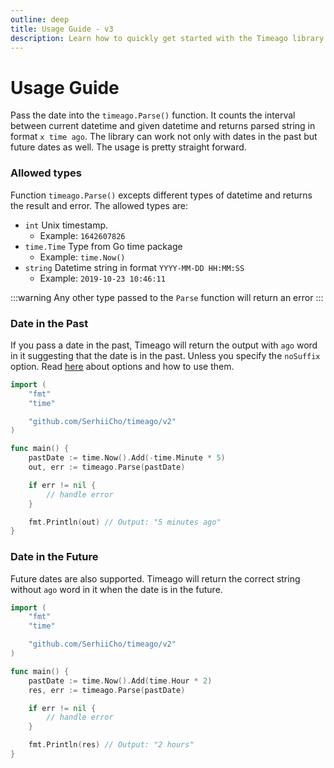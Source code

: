 ```yaml
---
outline: deep
title: Usage Guide - v3
description: Learn how to quickly get started with the Timeago library
---
```


# Usage Guide
Pass the date into the `timeago.Parse()` function. It counts the interval between current datetime and given datetime and returns parsed string in format `x time ago`. The library can work not only with dates in the past but future dates as well. The usage is pretty straight forward.

### Allowed types
Function `timeago.Parse()` excepts different types of datetime and returns the result and error. The allowed types are:

- `int` Unix timestamp.
    - Example: `1642607826`
- `time.Time` Type from Go time package
    - Example: `time.Now()`
- `string` Datetime string in format `YYYY-MM-DD HH:MM:SS`
    - Example: `2019-10-23 10:46:11`

:::warning
Any other type passed to the `Parse` function will return an error
:::

### Date in the Past
If you pass a date in the past, Timeago will return the output with `ago` word in it suggesting that the date is in the past. Unless you specify the `noSuffix` option. Read [here](/v3/options.html#available-options) about options and how to use them.

```go
import (
	"fmt"
	"time"

	"github.com/SerhiiCho/timeago/v2"
)

func main() {
	pastDate := time.Now().Add(-time.Minute * 5)
	out, err := timeago.Parse(pastDate)

	if err != nil {
		// handle error
	}

	fmt.Println(out) // Output: "5 minutes ago"
}
```

### Date in the Future
Future dates are also supported. Timeago will return the correct string without `ago` word in it when the date is in the future.

```go
import (
	"fmt"
	"time"

	"github.com/SerhiiCho/timeago/v2"
)

func main() {
    pastDate := time.Now().Add(time.Hour * 2)
    res, err := timeago.Parse(pastDate)

    if err != nil {
        // handle error
    }

    fmt.Println(res) // Output: "2 hours"
}
```